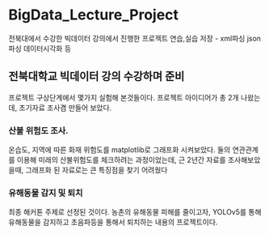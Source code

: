 # BigData_Lecture_Project
전북대에서 수강한 빅데이터 강의에서 진행한 프로젝트 연습,실습 저장 - xml파싱 json파싱 데이터시각화 등

## 전북대학교 빅데이터 강의 수강하며 준비
프로젝트 구상단계에서 몇가지 실험해 본것들이다.
프로젝트 아이디어가 총 2개 나왔는데, 초기자료 조사겸 만들어 보았다.

### 산불 위험도 조사.
온습도, 지역에 따른 화재 위험도를 matplotlib로 그래프화 시켜보았다.
둘의 연관관계를 이용해 미래의 산불위험도를 체크하려는 과정이었는데, 근 2년간 자료를 조사해보았을때, 그래프화 된 자료로는 큰 특징점을 찾기 어려웠다

### 유해동물 감지 및 퇴치
최종 해커톤 주제로 선정된 것이다. 농촌의 유해동물 피해를 줄이고자, YOLOv5를 통해 유해동물을 감지하고 초음파등을 통해서 퇴치하는 내용의 프로젝트이다.
